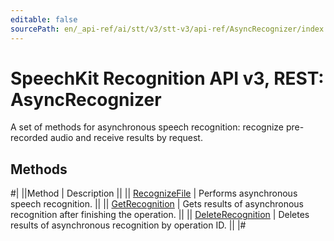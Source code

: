 ```yaml
---
editable: false
sourcePath: en/_api-ref/ai/stt/v3/stt-v3/api-ref/AsyncRecognizer/index.md
---
```


# SpeechKit Recognition API v3, REST: AsyncRecognizer

A set of methods for asynchronous speech recognition: recognize pre-recorded audio and receive results by request.

## Methods

#|
||Method | Description ||
|| [RecognizeFile](recognizeFile.md) | Performs asynchronous speech recognition. ||
|| [GetRecognition](getRecognition.md) | Gets results of asynchronous recognition after finishing the operation. ||
|| [DeleteRecognition](deleteRecognition.md) | Deletes results of asynchronous recognition by operation ID. ||
|#